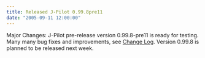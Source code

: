 ```yaml
---
title: Released J-Pilot 0.99.8pre11
date: "2005-09-11 12:00:00"
---
```


Major Changes:
J-Pilot pre-release version 0.99.8-pre11 is ready for testing.
Many many bug fixes and improvements, see [Change Log](../../doc/changelog).
Version 0.99.8 is planned to be released next week.


